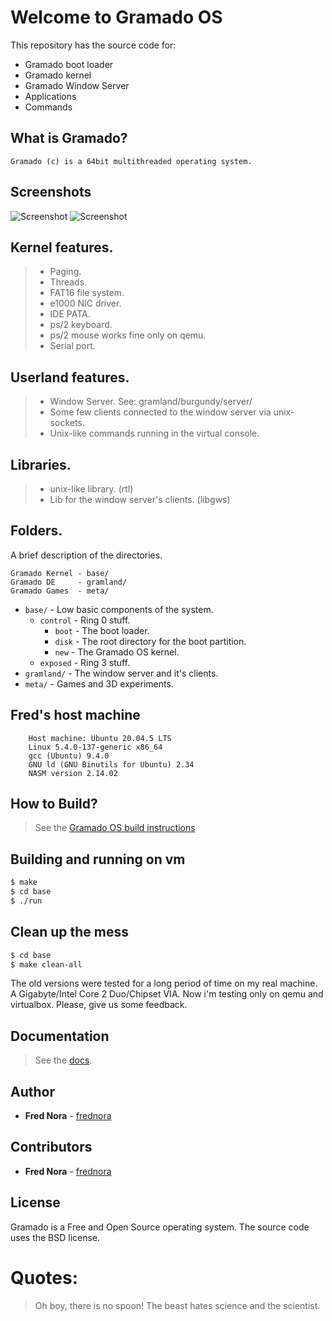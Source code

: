# Welcome to Gramado OS


This repository has the source code for:

* Gramado boot loader
* Gramado kernel
* Gramado Window Server
* Applications
* Commands

## What is Gramado?

    Gramado (c) is a 64bit multithreaded operating system.

## Screenshots

![Screenshot](https://raw.githubusercontent.com/frednora/screenshots/main/gramado-4.png)
![Screenshot](https://raw.githubusercontent.com/frednora/screenshots/main/gramado-3.png)

## Kernel features.

> * Paging.
> * Threads.
> * FAT16 file system.
> * e1000 NIC driver.
> * IDE PATA. 
> * ps/2 keyboard. 
> * ps/2 mouse works fine only on qemu.
> * Serial port. 

## Userland features.

> * Window Server. See: gramland/burgundy/server/
> * Some few clients connected to the window server via unix-sockets.
> * Unix-like commands running in the virtual console.

## Libraries.

> * unix-like library. (rtl)
> * Lib for the window server's clients. (libgws)

## Folders.
A brief description of the directories.

    Gramado Kernel - base/
    Gramado DE     - gramland/
    Gramado Games  - meta/

 * `base/` - Low basic components of the system.  
   * `control` - Ring 0 stuff.
     * `boot` - The boot loader.
     * `disk` - The root directory for the boot partition.
     * `new` - The Gramado OS kernel.
   * `exposed` - Ring 3 stuff.
 * `gramland/` - The window server and it's clients.
 * `meta/` - Games and 3D experiments.

## Fred's host machine

```
    Host machine: Ubuntu 20.04.5 LTS
    Linux 5.4.0-137-generic x86_64
    gcc (Ubuntu) 9.4.0 
    GNU ld (GNU Binutils for Ubuntu) 2.34
    NASM version 2.14.02
```

## How to Build?

> See the [Gramado OS build instructions](https://github.com/frednora/gramado/blob/master/base/admin/docs/build.md)

## Building and running on vm

```bash
$ make
$ cd base
$ ./run
```

## Clean up the mess

```bash
$ cd base
$ make clean-all
```

The old versions were tested for a long period of time on my 
real machine. A Gigabyte/Intel Core 2 Duo/Chipset VIA.
Now i'm testing only on qemu and virtualbox.
Please, give us some feedback.

## Documentation

> See the [docs](https://github.com/frednora/gramado/tree/master/base/admin/docs).

## Author

* **Fred Nora** - [frednora](https://twitter.com/frednora)

## Contributors

* **Fred Nora** - [frednora](https://facebook.com/frednora)

## License

Gramado is a Free and Open Source operating system.
The source code uses the BSD license.

# Quotes:
> Oh boy, there is no spoon!
> The beast hates science and the scientist.
